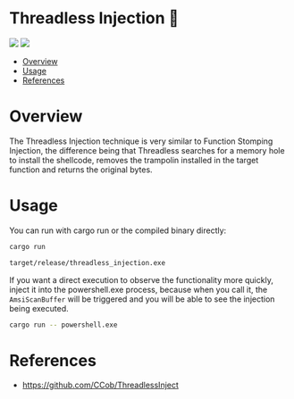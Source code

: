 # Threadless Injection 🦀

<p align="left">
	<a href="https://www.rust-lang.org/"><img src="https://img.shields.io/badge/made%20with-Rust-red"></a>
	<a href="#"><img src="https://img.shields.io/badge/platform-windows-blueviolet"></a>
</p>

- [Overview](#overview)
- [Usage](#usage)
- [References](#references)

# Overview

The Threadless Injection technique is very similar to Function Stomping Injection, the difference being that Threadless searches for a memory hole to install the shellcode, removes the trampolin installed in the target function and returns the original bytes. 

# Usage 

You can run with cargo run or the compiled binary directly:
```sh
cargo run
```
```sh
target/release/threadless_injection.exe
```

If you want a direct execution to observe the functionality more quickly, inject it into the powershell.exe process, because when you call it, the `AmsiScanBuffer` will be triggered and you will be able to see the injection being executed.
```sh
cargo run -- powershell.exe
```

# References

* https://github.com/CCob/ThreadlessInject